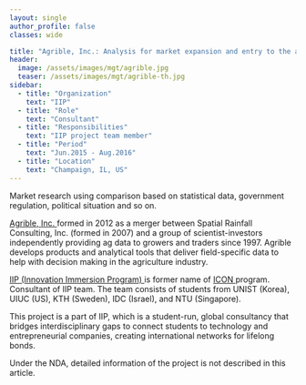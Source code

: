 ```yaml
---
layout: single
author_profile: false
classes: wide

title: "Agrible, Inc.: Analysis for market expansion and entry to the agriculture industry"
header:
  image: /assets/images/mgt/agrible.jpg
  teaser: /assets/images/mgt/agrible-th.jpg
sidebar:
  - title: "Organization"
    text: "IIP"
  - title: "Role"
    text: "Consultant"
  - title: "Responsibilities"
    text: "IIP project team member" 
  - title: "Period"
    text: "Jun.2015 - Aug.2016"
  - title: "Location"
    text: "Champaign, IL, US" 
---
```


Market research using comparison based on statistical data, government regulation, political situation and so on.

<a href="https://www.agrible.com/" class="no-uline"> Agrible, Inc. </a> formed in 2012 as a merger between Spatial Rainfall Consulting, Inc. (formed in 2007) and a group of scientist-investors independently providing ag data to growers and traders since 1997. Agrible develops products and analytical tools that deliver field-specific data to help with decision making in the agriculture industry.

<a href="https://www.linkedin.com/company/innovation-immersion-program/" class="no-uline"> IIP (Innovation Immersion Program) </a> is former name of <a href="https://www.linkedin.com/company/international-consulting-network---icon/" class="no-uline"> ICON </a> program. 
Consultant of IIP team. The team consists of students from UNIST (Korea), UIUC (US), KTH (Sweden), IDC (Israel), and NTU (Singapore).

This project is a part of IIP, which is a student-run, global consultancy that bridges interdisciplinary gaps to connect students to technology and entrepreneurial companies, creating international networks for lifelong bonds. 

Under the NDA, detailed information of the project is not described in this article.